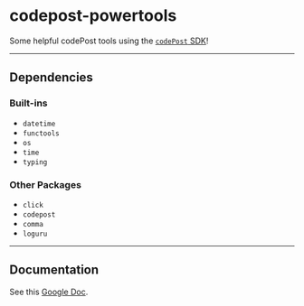 # codepost-powertools
Some helpful codePost tools using the
[`codePost` SDK](https://github.com/codepost-io/codepost-python)!

---

## Dependencies

### Built-ins
- `datetime`
- `functools`
- `os`
- `time`
- `typing`

### Other Packages
- `click`
- `codepost`
- `comma`
- `loguru`

---

## Documentation

See this [Google Doc](https://docs.google.com/document/d/1pJgzDtm3-2EIdrse3dDHwYqjqqmeccIsHvx_NqW81qg/edit?usp=sharing). 

